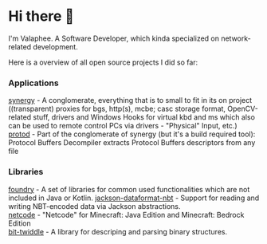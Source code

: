 # Hi there 👋

I'm Valaphee. A Software Developer, which kinda specialized on network-related development.

Here is a overview of all open source projects I did so far:

### Applications
[synergy](https://github.com/valaphee/synergy) - A conglomerate, everything that is to small to fit in its on project ((transparent) proxies for bgs, http(s), mcbe; casc storage format, OpenCV-related stuff, drivers and Windows Hooks for virtual kbd and ms which also can be used to remote control PCs via drivers - "Physical" Input, etc.)<br>
[protod](https://github.com/valaphee/protod) - Part of the conglomerate of synergy (but it's a build required tool): Protocol Buffers Decompiler extracts Protocol Buffers descriptors from any file

### Libraries
[foundry](https://github.com/valaphee/foundry) - A set of libraries for common used functionalities which are not included in Java or Kotlin.
[jackson-dataformat-nbt](https://github.com/valaphee/jackson-dataformat-nbt) - Support for reading and writing NBT-encoded data via Jackson abstractions.<br>
[netcode](https://github.com/valaphee/netcode) - "Netcode" for Minecraft: Java Edition and Minecraft: Bedrock Edition<br>
[bit-twiddle](https://github.com/valaphee/bit-twiddle) - A library for descriping and parsing binary structures.<br>
